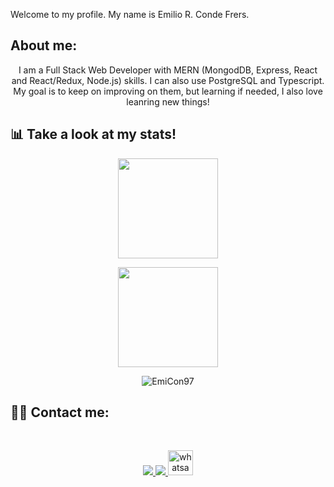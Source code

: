 Welcome to my profile. My name is Emilio R. Conde Frers.

## About me:
<p align="center">I am a Full Stack Web Developer with MERN (MongodDB, Express, React and React/Redux, Node.js) skills. I can also use PostgreSQL and Typescript. My goal is to keep on improving on them, but learning if needed, I also love leanring new things!</p>

## 📊 Take a look at my stats!
<a href="https://github.com/EmiCon97" >
<p align="center" bgcolor="white" ><img height="160em" src="https://github-readme-stats.vercel.app/api?username=EmiCon97&show_icons=true&bg_color=fff&title_color=DD6387&icon_color=BD93F9&text_color=023047&border_color=fff" /></p>
<p align="center" bgcolor="white" ><img height="160em" src="https://github-readme-stats.vercel.app/api/top-langs/?username=EmiCon97&layout=compact&bg_color=fff&title_color=DD6387&icon_color=BD93F9&text_color=023047&border_color=fff" /></p>
</a>
<p align="center" ><img src="https://github-readme-streak-stats.herokuapp.com/?user=EmiCon97&theme=light" alt="EmiCon97" /></p>

## ✍🏻 Contact me:
</br>
<p align="center" bgcolor="white" ><a href="mailto:derleuchtturm97@gmail.com" target="_blank">
<img src="https://img.icons8.com/color/48/000000/gmail-new.png"/>
</a>
<a href="https://www.linkedin.com/in/emilio-rodrigo-conde-frers-827016230/" target="_blank">
<img src="https://img.icons8.com/color/48/000000/linkedin.png"/>
</a>
<a href="https://wa.link/axr0dz" target="_blank"> 
<img src="https://img.icons8.com/external-justicon-lineal-color-justicon/64/000000/external-whatsapp-social-media-justicon-lineal-color-justicon.png" alt="whatsapp" width="40" height="40"/>
 </a></p>
</br>



